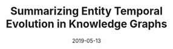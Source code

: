 ---
title: "Summarizing Entity Temporal Evolution in Knowledge Graphs"
collection: publications
permalink: /publication/2019-summary-temporal-evolution
excerpt: 'Knowledge graphs are dynamic in nature, new facts about an entity are added or removed over time. Therefore, multiple versions of the same knowledge graph exist, each of which represents a snapshot of the knowledge graph at some point in time. Entities within the knowledge graph undergo evolution as new facts are added or removed. The problem of automatically generating a summary out of different versions of a knowledge graph is a long-studied problem. However, most of the existing approaches are limited to a pairwise version comparison. This limitation makes it difficult to capture a complete evolution out of several versions of the same knowledge graph. To overcome this limitation, we envision an approach to create a summary graph capturing temporal evolution of entities across different versions of a knowledge graph. The entity summary graphs may then be used for documentation generation.'
date: 2019-05-13
venue: 'Companion Proceedings of The World Wide Web Conference'
paperurl: 'https://dl.acm.org/doi/pdf/10.1145/3308560.3316521'
---
